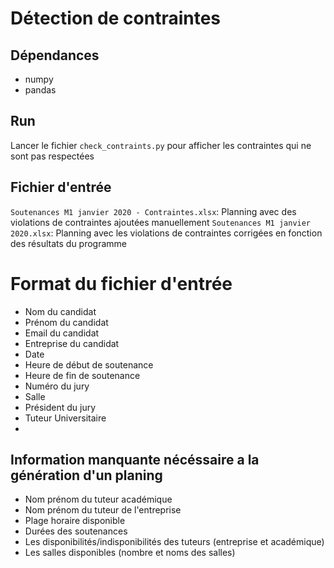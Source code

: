 # Détection de contraintes
## Dépendances
- numpy
- pandas

## Run
Lancer le fichier `check_contraints.py` pour afficher les contraintes qui ne sont pas respectées

## Fichier d'entrée
`Soutenances M1 janvier 2020 - Contraintes.xlsx`: Planning avec des violations de contraintes ajoutées manuellement
`Soutenances M1 janvier 2020.xlsx`: Planning avec les violations de contraintes corrigées en fonction des résultats du programme

# Format du fichier d'entrée
- Nom du candidat
- Prénom du candidat
- Email du candidat
- Entreprise du candidat
- Date
- Heure de début de soutenance
- Heure de fin de soutenance
- Numéro du jury
- Salle
- Président du jury
- Tuteur Universitaire
- 
## Information manquante nécéssaire a la génération d'un planing
- Nom prénom du tuteur académique
- Nom prénom du tuteur de l'entreprise
- Plage horaire disponible
- Durées des soutenances
- Les disponibilités/indisponibilités des tuteurs (entreprise et académique)
- Les salles disponibles (nombre et noms des salles)
